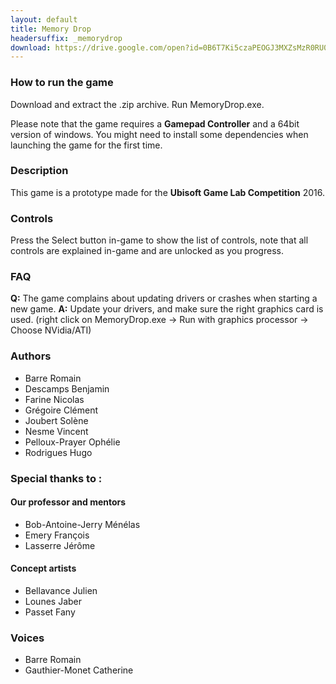 ```yaml
---
layout: default
title: Memory Drop
headersuffix: _memorydrop
download: https://drive.google.com/open?id=0B6T7Ki5czaPEOGJ3MXZsMzR0RU0
---
```


### How to run the game

Download and extract the .zip archive.
Run MemoryDrop.exe.

Please note that the game requires a **Gamepad Controller** and a 64bit version of windows. 
You might need to install some dependencies when launching the game for the first time.

### Description

This game is a prototype made for the **Ubisoft Game Lab Competition** 2016.

### Controls

Press the Select button in-game to show the list of controls, note that all controls are explained in-game and are unlocked as you progress.

### FAQ

**Q:** The game complains about updating drivers or crashes when starting a new game.
**A:** Update your drivers, and make sure the right graphics card is used. (right click on MemoryDrop.exe -> Run with graphics processor -> Choose NVidia/ATI)


### Authors

* Barre Romain
* Descamps Benjamin
* Farine Nicolas
* Grégoire Clément
* Joubert Solène
* Nesme Vincent
* Pelloux-Prayer Ophélie
* Rodrigues Hugo

### Special thanks to :

#### Our professor and mentors

* Bob-Antoine-Jerry Ménélas
* Emery François
* Lasserre Jérôme

#### Concept artists

* Bellavance Julien
* Lounes Jaber
* Passet Fany

### Voices

* Barre Romain
* Gauthier-Monet Catherine
